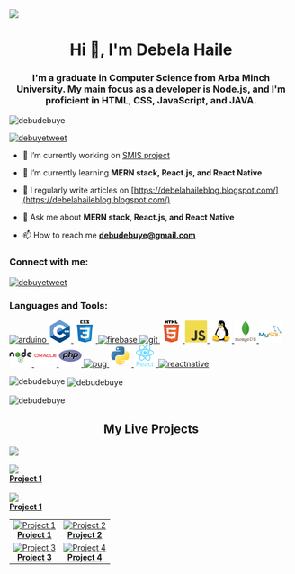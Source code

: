 <p > <img height ="300" align="center" src="https://cdn.dribbble.com/users/1162077/screenshots/3848914/programmer.gif"   /> </p>

<h1 align="center">Hi 👋, I'm Debela Haile</h1>
<h3 align="center">I'm a graduate in Computer Science from Arba Minch University. My main focus as a developer is Node.js, and I'm proficient in HTML, CSS, JavaScript, and JAVA.</h3>

<p align="left"> <img src="https://komarev.com/ghpvc/?username=debudebuye&label=Profile%20views&color=0e75b6&style=flat" alt="debudebuye" /> </p>

<p align="left"> <a href="https://twitter.com/debuyetweet" target="blank"><img src="https://img.shields.io/twitter/follow/debuyetweet?logo=twitter&style=for-the-badge" alt="debuyetweet" /></a> </p>

- 🔭 I’m currently working on [SMIS project](https://github.com/debudebuye/SMIS_Project.git)

- 🌱 I’m currently learning **MERN stack, React.js, and React Native**

- 📝 I regularly write articles on [https://debelahaileblog.blogspot.com/](https://debelahaileblog.blogspot.com/)

- 💬 Ask me about **MERN stack, React.js, and React Native**

- 📫 How to reach me **debudebuye@gmail.com**

<h3 align="left">Connect with me:</h3>
<p align="left">
<a href="https://twitter.com/debuyetweet" target="blank"><img align="center" src="https://raw.githubusercontent.com/rahuldkjain/github-profile-readme-generator/master/src/images/icons/Social/twitter.svg" alt="debuyetweet" height="30" width="40" /></a>
</p>

<h3 align="left">Languages and Tools:</h3>
<p align="left"> <a href="https://www.arduino.cc/" target="_blank" rel="noreferrer"> <img src="https://cdn.worldvectorlogo.com/logos/arduino-1.svg" alt="arduino" width="40" height="40"/> </a> <a href="https://www.w3schools.com/cpp/" target="_blank" rel="noreferrer"> <img src="https://raw.githubusercontent.com/devicons/devicon/master/icons/cplusplus/cplusplus-original.svg" alt="cplusplus" width="40" height="40"/> </a> <a href="https://www.w3schools.com/css/" target="_blank" rel="noreferrer"> <img src="https://raw.githubusercontent.com/devicons/devicon/master/icons/css3/css3-original-wordmark.svg" alt="css3" width="40" height="40"/> </a> <a href="https://firebase.google.com/" target="_blank" rel="noreferrer"> <img src="https://www.vectorlogo.zone/logos/firebase/firebase-icon.svg" alt="firebase" width="40" height="40"/> </a> <a href="https://git-scm.com/" target="_blank" rel="noreferrer"> <img src="https://www.vectorlogo.zone/logos/git-scm/git-scm-icon.svg" alt="git" width="40" height="40"/> </a> <a href="https://www.w3.org/html/" target="_blank" rel="noreferrer"> <img src="https://raw.githubusercontent.com/devicons/devicon/master/icons/html5/html5-original-wordmark.svg" alt="html5" width="40" height="40"/> </a> <a href="https://developer.mozilla.org/en-US/docs/Web/JavaScript" target="_blank" rel="noreferrer"> <img src="https://raw.githubusercontent.com/devicons/devicon/master/icons/javascript/javascript-original.svg" alt="javascript" width="40" height="40"/> </a> <a href="https://www.linux.org/" target="_blank" rel="noreferrer"> <img src="https://raw.githubusercontent.com/devicons/devicon/master/icons/linux/linux-original.svg" alt="linux" width="40" height="40"/> </a> <a href="https://www.mongodb.com/" target="_blank" rel="noreferrer"> <img src="https://raw.githubusercontent.com/devicons/devicon/master/icons/mongodb/mongodb-original-wordmark.svg" alt="mongodb" width="40" height="40"/> </a> <a href="https://www.mysql.com/" target="_blank" rel="noreferrer"> <img src="https://raw.githubusercontent.com/devicons/devicon/master/icons/mysql/mysql-original-wordmark.svg" alt="mysql" width="40" height="40"/> </a> <a href="https://nodejs.org" target="_blank" rel="noreferrer"> <img src="https://raw.githubusercontent.com/devicons/devicon/master/icons/nodejs/nodejs-original-wordmark.svg" alt="nodejs" width="40" height="40"/> </a> <a href="https://www.oracle.com/" target="_blank" rel="noreferrer"> <img src="https://raw.githubusercontent.com/devicons/devicon/master/icons/oracle/oracle-original.svg" alt="oracle" width="40" height="40"/> </a> <a href="https://www.php.net" target="_blank" rel="noreferrer"> <img src="https://raw.githubusercontent.com/devicons/devicon/master/icons/php/php-original.svg" alt="php" width="40" height="40"/> </a> <a href="https://pugjs.org" target="_blank" rel="noreferrer"> <img src="https://cdn.worldvectorlogo.com/logos/pug.svg" alt="pug" width="40" height="40"/> </a> <a href="https://www.python.org" target="_blank" rel="noreferrer"> <img src="https://raw.githubusercontent.com/devicons/devicon/master/icons/python/python-original.svg" alt="python" width="40" height="40"/> </a> <a href="https://reactjs.org/" target="_blank" rel="noreferrer"> <img src="https://raw.githubusercontent.com/devicons/devicon/master/icons/react/react-original-wordmark.svg" alt="react" width="40" height="40"/> </a> <a href="https://reactnative.dev/" target="_blank" rel="noreferrer">               <img src="https://reactnative.dev/img/header_logo.svg" alt="reactnative" width="40" height="40"/> </a> </p>

<p><img align="left" src="https://github-readme-stats.vercel.app/api/top-langs?username=debudebuye&show_icons=true&locale=en&layout=compact" alt="debudebuye" /></p>

<p>&nbsp;<img align="center" src="https://github-readme-stats.vercel.app/api?username=debudebuye&show_icons=true&locale=en" alt="debudebuye" /></p>

<p><img align="center" src="https://github-readme-streak-stats.herokuapp.com/?user=debudebuye&" alt="debudebuye" /></p>

<h2 align="center">My Live Projects</h2>

<p > <img height ="300" align="center" src="https://cdn.dribbble.com/users/1162077/screenshots/3848914/programmer.gif"   /> </p>

<p height ="300" >  
 <a href="https://project1-link.com">
          <img height ="300" align="center" src="https://cdn.dribbble.com/users/1162077/screenshots/3848914/programmer.gif"   />
          <br>
          <strong>Project 1</strong>
        </a>
</p>

<p >  
 <a href="https://project1-link.com">
          <img height ="300" align="center" src="https://cdn.dribbble.com/users/1162077/screenshots/3848914/programmer.gif"   />
          <br>
          <strong>Project 1</strong>
        </a>
</p>

<div align="center">
  <table>
    <!-- First Row -->
    <tr>
      <td align="center" width="50%">
        <a href="https://project1-link.com">
          <img src="https://cdn.dribbble.com/users/1162077/screenshots/3848914/programmer.gif" alt="Project 1" width="100%">
          <br>
          <strong>Project 1</strong>
        </a>
      </td>
      <td align="center" width="50%">
        <a href="https://project2-link.com">
          <img src="https://cdn.dribbble.com/users/1162077/screenshots/3848914/programmer.gif" alt="Project 2" width="100%">
          <br>
          <strong>Project 2</strong>
        </a>
      </td>
    </tr>
    <!-- Second Row -->
    <tr>
      <td align="center" width="50%">
        <a href="https://project3-link.com">
          <img src="[Imgur](https://imgur.com/QSyQsX5)" alt="Project 3" width="100%">
          <br>
          <strong>Project 3</strong>
        </a>
      </td>
      <td align="center" width="50%">
        <a href="https://project4-link.com">
          <img src="https://via.placeholder.com/600x300" alt="Project 4" width="100%">
          <br>
          <strong>Project 4</strong>
        </a>
      </td>
    </tr>
  </table>
</div>
